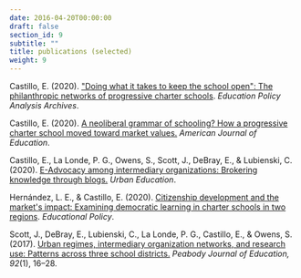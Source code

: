 ```yaml
---
date: 2016-04-20T00:00:00
draft: false
section_id: 9
subtitle: ""
title: publications (selected)
weight: 9
---
```


Castillo, E. (2020). ["Doing what it takes to keep the school open": The philanthropic networks of progressive charter schools](https://epaa.asu.edu/ojs/article/view/4452/2493). *Education Policy Analysis Archives*.  

Castillo, E. (2020). [A neoliberal grammar of schooling? How a progressive charter school moved toward market values.](/Publications/Castillo_AJE_2020_Grammar_of_Schooling.pdf) *American Journal of Education*.  

Castillo, E., La Londe, P. G., Owens, S., Scott, J., DeBray, E., & Lubienski, C. (2020). [E-Advocacy among intermediary organizations: Brokering knowledge through blogs.](/Publications/Castillo_et_al_2020_E-Advocacy_Urban_Ed.pdf) *Urban Education*.  

Hernández, L. E., & Castillo, E. (2020). [Citizenship development and the market's impact: Examining democratic learning in charter schools in two regions](https://journals.sagepub.com/doi/full/10.1177/0895904820901482). *Educational Policy*.  

Scott, J., DeBray, E., Lubienski, C., La Londe, P. G., Castillo, E., & Owens, S. (2017). [Urban regimes, intermediary organization networks, and research use: Patterns across three school districts.](/Publications/Scott_et_al_2017_Urban_Regimes.pdf) *Peabody Journal of Education, 92*(1), 16–28.  